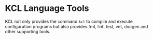 # KCL Language Tools

KCL not only provides the command `kcl` to compile and execute configuration programs but also provides fmt, lint, test, vet, docgen and other supporting tools.
